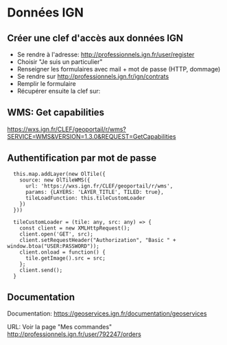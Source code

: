 # Données IGN

## Créer une clef d'accès aux données IGN

- Se rendre à l'adresse: http://professionnels.ign.fr/user/register
- Choisir "Je suis un particulier"
- Renseigner les formulaires avec mail + mot de passe (HTTP, dommage)
- Se rendre sur http://professionnels.ign.fr/ign/contrats
- Remplir le formulaire
- Récupérer ensuite la clef sur: 


## WMS: Get capabilities

https://wxs.ign.fr/CLEF/geoportail/r/wms?SERVICE=WMS&VERSION=1.3.0&REQUEST=GetCapabilities


## Authentification par mot de passe

      this.map.addLayer(new OlTile({
        source: new OlTileWMS({
          url: 'https://wxs.ign.fr/CLEF/geoportail/r/wms',
          params: {LAYERS: 'LAYER_TITLE', TILED: true},
          tileLoadFunction: this.tileCustomLoader
        })
      }))

      tileCustomLoader = (tile: any, src: any) => {
        const client = new XMLHttpRequest();
        client.open('GET', src);
        client.setRequestHeader("Authorization", "Basic " + window.btoa("USER:PASSWORD"));
        client.onload = function() {
          tile.getImage().src = src;
        };
        client.send();
      }


## Documentation

Documentation: https://geoservices.ign.fr/documentation/geoservices

URL: Voir la page "Mes commandes" http://professionnels.ign.fr/user/792247/orders

